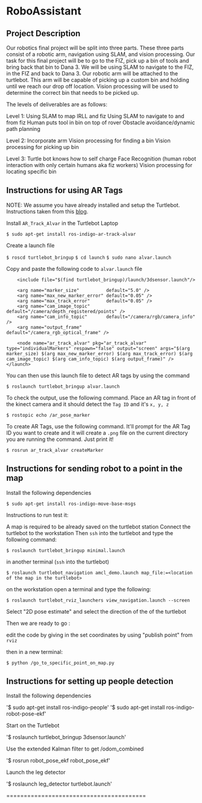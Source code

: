 RoboAssistant
==========

Project Description 
----

Our robotics final project will be split into three parts. These three parts consist of a robotic arm, navigation using SLAM, and vision processing. Our task for this final project will be to go to the FIZ, pick up a bin of tools and bring back that bin to Dana 3. We will be using SLAM to navigate to the FIZ, in the FIZ and back to Dana 3. Our robotic arm will be attached to the turtlebot. This arm will be capable of picking up a custom bin and holding until we reach our drop off location. Vision processing will be used to determine the correct bin that needs to be picked up.

 
The levels of deliverables are as follows:
 
  Level 1:
    Using SLAM to map IRLL and fiz
    Using SLAM to navigate to and from fiz
    Human puts tool in bin on top of rover
    Obstacle avoidance/dynamic path planning
 
  Level 2:
    Incorporate arm
    Vision processing for finding a bin
    Vision processing for picking up bin
 
  Level 3:
    Turtle bot knows how to self charge
    Face Recognition (human robot interaction with only certain humans aka fiz workers)
    Vision processing for locating specific bin
 


Instructions for using AR Tags
---------------

NOTE: We assume you have already installed and setup the Turtlebot. Instructions taken from this [blog](http://ros-robotics.blogspot.com/2015/04/recognize-ar-tags-with-ros.html).

Install `AR_Track_Alvar` in the Turtlebot Laptop

`$ sudo apt-get install ros-indigo-ar-track-alvar`

Create a launch file

`$ roscd turtlebot_bringup`
`$ cd launch`
`$ sudo nano alvar.launch`

Copy and paste the following code to `alvar.launch` file

```<launch>
    <include file="$(find turtlebot_bringup)/launch/3dsensor.launch"/>

    <arg name="marker_size"          default="5.0" />
    <arg name="max_new_marker_error" default="0.05" />
    <arg name="max_track_error"      default="0.05" />
    <arg name="cam_image_topic"      default="/camera/depth_registered/points" />
    <arg name="cam_info_topic"       default="/camera/rgb/camera_info" />
    <arg name="output_frame"         default="/camera_rgb_optical_frame" />

    <node name="ar_track_alvar" pkg="ar_track_alvar" type="individualMarkers" respawn="false" output="screen" args="$(arg marker_size) $(arg max_new_marker_error) $(arg max_track_error) $(arg cam_image_topic) $(arg cam_info_topic) $(arg output_frame)" />
</launch>
```

You can then use this launch file to detect AR tags by using the command

`$ roslaunch turtlebot_bringup alvar.launch`

To check the output, use the following command. Place an AR tag in front of the kinect camera and it should detect the `Tag ID` and it's `x, y, z`

`$ rostopic echo /ar_pose_marker`

To create AR Tags, use the following command. It'll prompt for the AR Tag ID you want to create and it will create a `.png` file on the current directory you are running the command. Just print it!

`$ rosrun ar_track_alvar createMarker`



Instructions for sending robot to a point in the map
---------------

Install the following dependencies

`$ sudo apt-get install ros-indigo-move-base-msgs`

Instructions to run test it:

A map is required to be already saved on the turtlebot station
Connect the turtlebot to the workstation
Then `ssh` into the turtlebot and type the following command:

`$ roslaunch turtlebot_bringup minimal.launch`

in another terminal (`ssh` into the turtlebot)

`$ roslaunch turtlebot_navigation amcl_demo.launch map_file:=<location of the map in the turtlebot>`

on the workstation open a terminal and type the following:

`$ roslaunch turtlebot_rviz_launchers view_navigation.launch --screen`

Select "2D pose estimate" and select the direction of the of the turtlebot

Then we are ready to go :

edit the code by giving in the set coordinates by using "publish point" from `rviz`

then in a new terminal:

`$ python /go_to_specific_point_on_map.py`



Instructions for setting up people detection
---------------

Install the following dependencies

'$ sudo apt-get install ros-indigo-people'
'$ sudo apt-get install ros-indigo-robot-pose-ekf'

Start on the Turtlebot

'$ roslaunch turtlebot_bringup 3dsensor.launch'

Use the extended Kalman filter to get /odom_combined

'$ rosrun robot_pose_ekf robot_pose_ekf'

Launch the leg detector

'$ roslaunch leg_detector turtlebot.launch'


========================================

 

